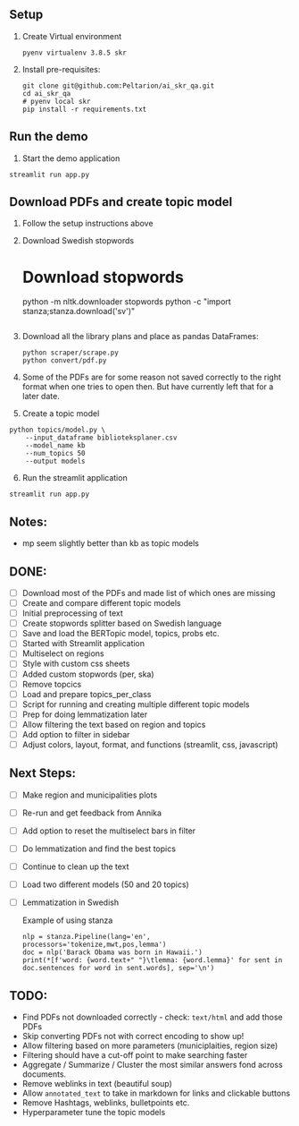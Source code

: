
## Setup

1. Create Virtual environment

   ```shell
   pyenv virtualenv 3.8.5 skr
   ```

2. Install pre-requisites:

   ```shell
   git clone git@github.com:Peltarion/ai_skr_qa.git
   cd ai_skr_qa
   # pyenv local skr
   pip install -r requirements.txt
   ```

## Run the demo

1. Start the demo application

  ```
  streamlit run app.py
  ```

## Download PDFs and create topic model

1. Follow the setup instructions above
2. Download Swedish stopwords
   # Download  stopwords
   python -m nltk.downloader stopwords
   python -c "import stanza;stanza.download('sv')"
   ```

3. Download all the library plans and place as pandas DataFrames:

   ```shell
   python scraper/scrape.py
   python convert/pdf.py
   ```

4. Some of the PDFs are for some reason not saved correctly to the right format when one tries to open then. But have currently left that for a later date.

5. Create a topic model

  ```shell
  python topics/model.py \
      --input_dataframe biblioteksplaner.csv
      --model_name kb
      --num_topics 50
      --output models
  ```

6. Run the streamlit application
  ```shell
  streamlit run app.py
  ```

## Notes:
- mp seem slightly better than kb as topic models

## DONE:
- [ ] Download most of the PDFs and made list of which ones are missing
- [ ] Create and compare different topic models
- [ ] Initial preprocessing of text
- [ ] Create stopwords splitter based on Swedish language
- [ ] Save and load the BERTopic model, topics, probs etc.
- [ ] Started with Streamlit application
- [ ] Multiselect on regions
- [ ] Style with custom css sheets
- [ ] Added custom stopwords (per, ska)
- [ ] Remove topcics
- [ ] Load and prepare topics_per_class
- [ ] Script for running and creating multiple different topic models
- [ ] Prep for doing lemmatization later
- [ ] Allow filtering the text based on region and topics
- [ ] Add option to filter in sidebar
- [ ] Adjust colors, layout, format, and functions (streamlit, css, javascript)

## Next Steps:
- [ ] Make region and municipalities plots
- [ ] Re-run and get feedback from Annika
- [ ] Add option to reset the multiselect bars in filter
- [ ] Do lemmatization and find the best topics
- [ ] Continue to clean up the text
- [ ] Load two different models (50 and 20 topics)
- [ ] Lemmatization in Swedish

  Example of using stanza
   ```
  nlp = stanza.Pipeline(lang='en', processors='tokenize,mwt,pos,lemma')
  doc = nlp('Barack Obama was born in Hawaii.')
  print(*[f'word: {word.text+" "}\tlemma: {word.lemma}' for sent in doc.sentences for word in sent.words], sep='\n')
  ```

## TODO:
- Find PDFs not downloaded correctly - check: `text/html` and add those PDFs
- Skip converting PDFs not with correct encoding to show up!
- Allow filtering based on more parameters (municiplaities, region size)
- Filtering should have a cut-off point to make searching faster
- Aggregate / Summarize / Cluster the most similar answers fond across documents.
- Remove weblinks in text (beautiful soup)
- Allow `annotated_text` to take in markdown for links and clickable buttons
- Remove Hashtags, weblinks, bulletpoints etc.
- Hyperparameter tune the topic models
